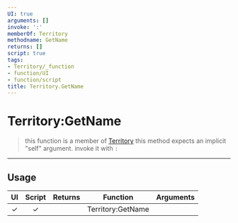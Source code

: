 ```yaml
---
UI: true
arguments: []
invoke: ':'
memberOf: Territory
methodname: GetName
returns: []
script: true
tags:
- Territory/_function
- function/UI
- function/script
title: Territory.GetName
---
```

# Territory:GetName
> this function is a member of [Territory](civ-6/lua/Territory.md)
> this method expects an implicit "self" argument. invoke it with `:`
-----
## Usage
|  UI | Script | Returns | Function | Arguments |
|:---:|:------:|-------:|:--------:|:---------|
|✓|✓||Territory:GetName||
